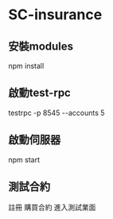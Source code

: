 # SC-insurance

## 安裝modules
npm install

## 啟動test-rpc
testrpc -p 8545 --accounts 5

## 啟動伺服器
npm start

## 測試合約
註冊
購買合約
進入測試業面
